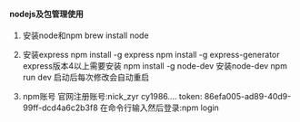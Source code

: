 #### nodejs及包管理使用
1. 安装node和npm
    brew install node

2. 安装express
    npm install -g express
    npm install -g express-generator      express版本4以上需要安装
    npm install -g node-dev    安装node-dev
    npm run dev			启动后每次修改会自动重启

3. npm账号
    官网注册账号:nick_zyr  cy1986....
    token: 86efa005-ad89-40d9-99ff-dcd4a6c2b3f8
    在命令行输入然后登录:npm login